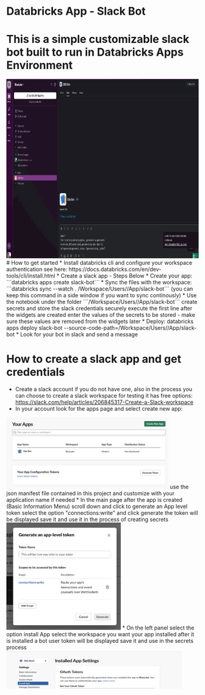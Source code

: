 # Databricks App - Slack Bot

# This is a simple customizable slack bot built to run in Databricks Apps Environment
<img src="imgs/SlackBotSqlConversor.gif" width="944" height="468">
# How to get started
* Install databricks cli and configure your workspace authentication see here: https://docs.databricks.com/en/dev-tools/cli/install.html
* Create a slack app - Steps Below
* Create your app: ```databricks apps create slack-bot```
* Sync the files with the workspace: ```databricks sync --watch . /Workspace/Users/<username>/App/slack-bot``` (you can keep this command in a side window if you want to sync continously)
* Use the notebook under the folder  ```/Workspace/Users/<username>/App/slack-bot``` create secrets and store the slack credentials securely execute the first line after the widgets are created enter the values of the secrets to be stored - make sure these values are removed from the widgets later
* Deploy: databricks apps deploy slack-bot --source-code-path=/Workspace/Users/<username>/App/slack-bot 
* Look for your bot in slack and send a message

# How to create a slack app and get credentials

* Create a slack account if you do not have one, also in the process you can choose to create a slack workspace for testing it has free options: https://slack.com/help/articles/206845317-Create-a-Slack-workspace
* In your account look for the apps page and select create new app: 
<img src="imgs/create_new_app.png" width="425" height="187">
use the json manifest file contained in this project and customize with your application name if needed
* In the main page after the app is created (Basic Information Menu) scroll down and click to generate an App level token select the option "connections:write" and click generate the token will be displayed save it and use it in the process of creating secrets 
<img src="imgs/app-level-token.png" width="300" height="280">
* On the left panel select the option install App select the workspace you want your app installed after it is installed a bot user token will be displayed save it and use in the secrets process
<img src="imgs/bot_token.png" width="460" height="100">
